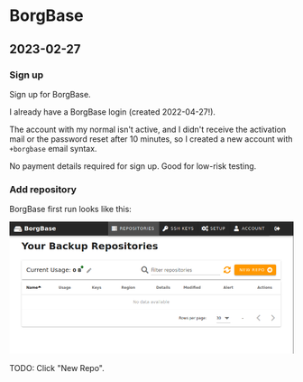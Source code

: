 # BorgBase

## 2023-02-27

### Sign up

Sign up for BorgBase.

I already have a BorgBase login (created 2022-04-27!).

The account with my normal isn't active, and I didn't receive the activation mail or the password reset after 10 minutes, so I created a new account with `+borgbase` email syntax.

No payment details required for sign up. Good for low-risk testing.

### Add repository

BorgBase first run looks like this:

![](borgbase_first_run.png)

TODO: Click "New Repo".

